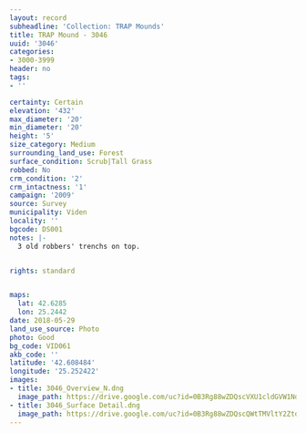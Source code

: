 ```yaml
---
layout: record
subheadline: 'Collection: TRAP Mounds'
title: TRAP Mound - 3046
uuid: '3046'
categories:
- 3000-3999
header: no
tags:
- ''

certainty: Certain
elevation: '432'
max_diameter: '20'
min_diameter: '20'
height: '5'
size_category: Medium
surrounding_land_use: Forest
surface_condition: Scrub|Tall Grass
robbed: No
crm_condition: '2'
crm_intactness: '1'
campaign: '2009'
source: Survey
municipality: Viden
locality: ''
bgcode: DS001
notes: |-
  3 old robbers' trenchs on top.


rights: standard


maps:
  lat: 42.6285
  lon: 25.2442
date: 2018-05-29
land_use_source: Photo
photo: Good
bg_code: VID061
akb_code: ''
latitude: '42.608484'
longitude: '25.252422'
images:
- title: 3046_Overview_N.dng
  image_path: https://drive.google.com/uc?id=0B3Rg88wZDQscVXU1cldGVW1Ndzg
- title: 3046_Surface Detail.dng
  image_path: https://drive.google.com/uc?id=0B3Rg88wZDQscQWtTMVltY2ZtdVU
---
```

